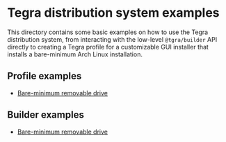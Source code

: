 # Tegra distribution system examples
This directory contains some basic examples on how to use the Tegra distribution system, from interacting with the low-level ``@tgra/builder`` API directly to creating a Tegra profile for a customizable GUI installer that installs a bare-minimum Arch Linux installation.
## Profile examples
- [Bare-minimum removable drive](profiles/removable)

## Builder examples
- [Bare-minimum removable drive](builder/removable)

